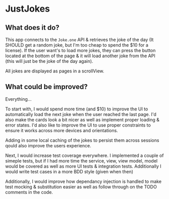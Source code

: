 # JustJokes


## What does it do?
This app connects to the `Joke.one` API & retrieves the joke of the day (It SHOULD get a random joke, but I'm too cheap to spend the $10 for a license).
If the user want's to load more jokes, they can press the button located at the bottom of the page & it will load another joke from the API (this will just be the joke of the day again).

All jokes are displayed as pages in a scrollView.

## What could be improved?
Everything...

To start with, I would spend more time (and $10) to improve the UI to automatically load the next joke when the user reached the last page. I'd also make the cards look a bit nicer as well as implement proper loading & error states. I'd also like to improve the UI to use proper constraints to ensure it works across more devices and orientations.

Adding in some local caching of the jokes to persist them across sessions qould also improve the users experience.

Next, I would increase test coverage everywhere. I implemented a couple of simeple tests, but if I had more time the service, view, view model, model would be covered as well as more UI tests & integration tests.
Additionally I would write test cases in a more BDD style (given when then)

Additionally, I would improve how dependancy injection is handled to make test mocking & substitution easier as well as follow through on the TODO comments in the code.


